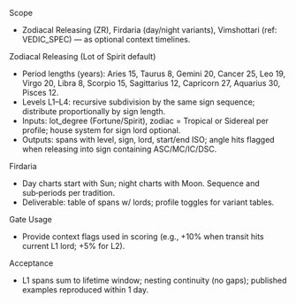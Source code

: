 <!-- >>> AUTO-GEN BEGIN: Time-Lords v1.0 (instructions) -->
Scope
- Zodiacal Releasing (ZR), Firdaria (day/night variants), Vimshottari (ref: VEDIC_SPEC) — as optional context timelines.

Zodiacal Releasing (Lot of Spirit default)
- Period lengths (years): Aries 15, Taurus 8, Gemini 20, Cancer 25, Leo 19, Virgo 20, Libra 8, Scorpio 15, Sagittarius 12, Capricorn 27, Aquarius 30, Pisces 12.
- Levels L1–L4: recursive subdivision by the same sign sequence; distribute proportionally by sign length.
- Inputs: lot_degree (Fortune/Spirit), zodiac = Tropical or Sidereal per profile; house system for sign lord optional.
- Outputs: spans with level, sign, lord, start/end ISO; angle hits flagged when releasing into sign containing ASC/MC/IC/DSC.

Firdaria
- Day charts start with Sun; night charts with Moon. Sequence and sub‑periods per tradition.
- Deliverable: table of spans w/ lords; profile toggles for variant tables.

Gate Usage
- Provide context flags used in scoring (e.g., +10% when transit hits current L1 lord; +5% for L2).

Acceptance
- L1 spans sum to lifetime window; nesting continuity (no gaps); published examples reproduced within 1 day.
<!-- >>> AUTO-GEN END: Time-Lords v1.0 (instructions) -->
